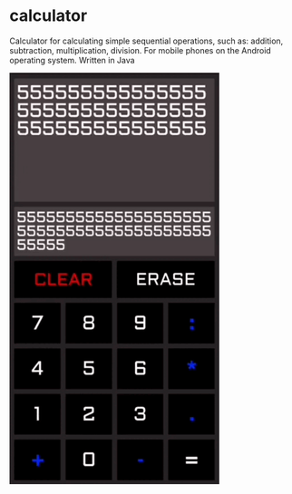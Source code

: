 # calculator
 
Calculator for calculating simple sequential operations, such as: addition, subtraction, multiplication, division.
For mobile phones on the Android operating system.
Written in Java

![Screenshot](https://github.com/AdamRain94/calculator/blob/main/img/Screenshot_2.gif)
